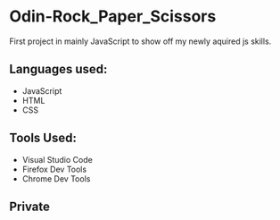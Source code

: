 # Odin-Rock_Paper_Scissors
First project in mainly JavaScript to show off my newly aquired js skills.

## Languages used:
* JavaScript
* HTML
* CSS

## Tools Used:
* Visual Studio Code
* Firefox Dev Tools
* Chrome Dev Tools

## Private
